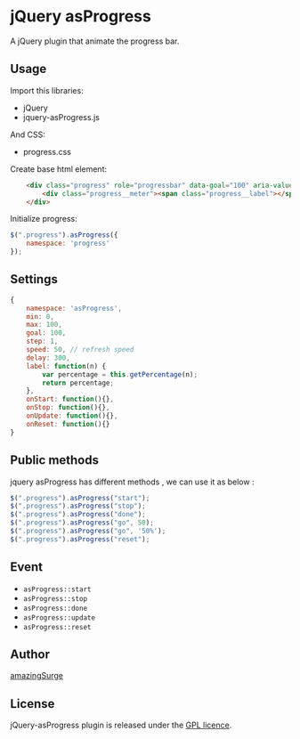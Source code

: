 # jQuery asProgress
A jQuery plugin that animate the progress bar.

## Usage

Import this libraries:
* jQuery
* jquery-asProgress.js

And CSS:
* progress.css 

Create base html element:
```html
    <div class="progress" role="progressbar" data-goal="100" aria-valuemin="0" data-step="2" aria-valuemax="100">
        <div class="progress__meter"><span class="progress__label"></span></div>
    </div>
```

Initialize progress:
```javascript
$(".progress").asProgress({
    namespace: 'progress'
});
```

## Settings

```javascript
{
    namespace: 'asProgress',
    min: 0,
    max: 100,
    goal: 100,
    step: 1,
    speed: 50, // refresh speed
    delay: 300,
    label: function(n) {
        var percentage = this.getPercentage(n);
        return percentage;
    },
    onStart: function(){},
    onStop: function(){},
    onUpdate: function(){},
    onReset: function(){}
}
```

## Public methods

jquery asProgress has different methods , we can use it as below :
```javascript
$(".progress").asProgress("start");
$(".progress").asProgress("stop");
$(".progress").asProgress("done");
$(".progress").asProgress("go", 50);
$(".progress").asProgress("go", '50%');
$(".progress").asProgress("reset");
```
## Event

* <code>asProgress::start</code>
* <code>asProgress::stop</code>
* <code>asProgress::done</code>
* <code>asProgress::update</code>
* <code>asProgress::reset</code>

## Author
[amazingSurge](http://amazingSurge.com)

## License
jQuery-asProgress plugin is released under the <a href="https://github.com/amazingSurge/jquery-asProgress/blob/master/LICENCE.GPL" target="_blank">GPL licence</a>.
